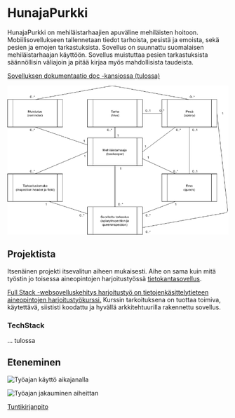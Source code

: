 # HunajaPurkki

HunajaPurkki on mehiläistarhaajien apuväline mehiläisten hoitoon. Mobiilisovellukseen tallennetaan tiedot tarhoista, pesistä ja emoista, sekä pesien ja emojen tarkastuksista. Sovellus on suunnattu suomalaisen mehiläistarhaajan käyttöön. Sovellus muistuttaa pesien tarkastuksista säännöllisin väliajoin ja pitää kirjaa myös mahdollisista taudeista.

[Sovelluksen dokumentaatio doc -kansiossa (tulossa)](./doc/hunajapurkki.pdf)

![kasitekaavio](https://github.com/TainaLepisto/hunajapurkki-front/blob/master/doc/kasitekaavio.png)

## Projektista

Itsenäinen projekti itsevalitun aiheen mukaisesti. Aihe on sama kuin mitä työstin jo toisessa aineopintojen harjoitustyössä [tietokantasovellus](https://github.com/TainaLepisto/HunajaPurkki). 

[Full Stack -websovelluskehitys harjoitustyö on tietojenkäsittelytieteen aineopintojen harjoitustyökurssi.](https://fullstack-hy.github.io/harjoitustyo/) Kurssin tarkoituksena on tuottaa toimiva, käytettävä, siististi koodattu ja hyvällä arkkitehtuurilla rakennettu sovellus.

### TechStack

... tulossa

## Eteneminen

![Työajan käyttö aikajanalla](https://docs.google.com/spreadsheets/d/e/2PACX-1vTK6usP5-8d8fW4s99cKvzOD08hq6Xxm03wkpI7M9diAozN35ZSofQjWt1pG-6fuN5FvvcJInTn5x_1/pubchart?oid=701510078&format=image)

![Työajan jakauminen aiheittan](https://docs.google.com/spreadsheets/d/e/2PACX-1vTK6usP5-8d8fW4s99cKvzOD08hq6Xxm03wkpI7M9diAozN35ZSofQjWt1pG-6fuN5FvvcJInTn5x_1/pubchart?oid=1240582033&format=image)

[Tuntikirjanpito](https://docs.google.com/spreadsheets/d/e/2PACX-1vTK6usP5-8d8fW4s99cKvzOD08hq6Xxm03wkpI7M9diAozN35ZSofQjWt1pG-6fuN5FvvcJInTn5x_1/pubhtml)
